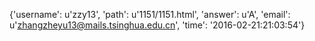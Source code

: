 {'username': u'zzy13', 'path': u'1151/1151.html', 'answer': u'A', 'email': u'zhangzheyu13@mails.tsinghua.edu.cn', 'time': '2016-02-21:21:03:54'}